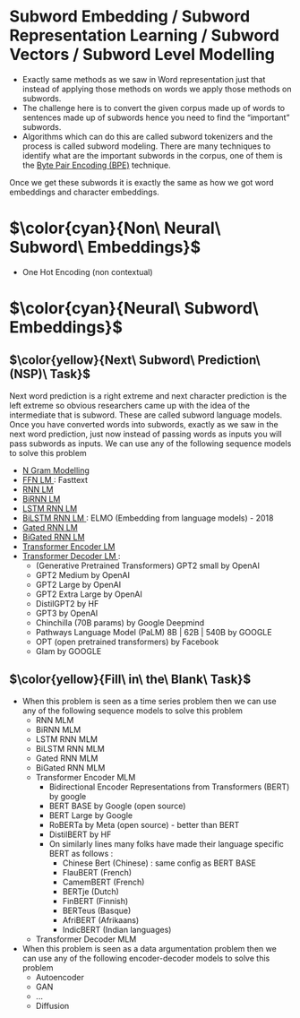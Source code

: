# Subword Embedding / Subword Representation Learning / Subword Vectors / Subword Level Modelling

  - Exactly same methods as we saw in Word representation just that instead of applying those methods on words we apply those methods on subwords.
  - The challenge here is to convert the given corpus made up of words to sentences made up of subwords hence you need to find the “important” subwords.
  - Algorithms which can do this are called subword tokenizers and the process is called subword modeling. There are many techniques to identify what are the important subwords in the corpus, one of them is the [Byte Pair Encoding (BPE)](https://vizuara.substack.com/p/understanding-byte-pair-encoding) technique.
 


Once we get these subwords it is exactly the same as how we got word embeddings and character embeddings.

# $\color{cyan}{Non\ Neural\ Subword\ Embeddings}$
  - One Hot Encoding (non contextual)

# $\color{cyan}{Neural\ Subword\ Embeddings}$

## $\color{yellow}{Next\ Subword\ Prediction\ (NSP)\ Task}$
Next word prediction is a right extreme and next character prediction is the left extreme so obvious researchers came up with the idea of the intermediate that is subword. These are called subword language models. Once you have converted words into subwords, exactly as we saw in the next word prediction, just now instead of passing words as inputs you will pass subwords as inputs. We can use any of the following sequence models to solve this problem 
- <ins> N Gram Modelling </ins>
- <ins> FFN LM </ins> : Fasttext 
- <ins> RNN LM </ins>
- <ins> BiRNN LM </ins>
- <ins> LSTM RNN LM </ins>
- <ins> BiLSTM RNN LM </ins> : ELMO (Embedding from language models) - 2018
- <ins> Gated RNN LM </ins>
- <ins> BiGated RNN LM </ins>
- <ins> Transformer Encoder LM </ins>
- <ins> Transformer Decoder LM </ins> : 
  - (Generative Pretrained Transformers) GPT2 small by OpenAI
  - GPT2 Medium by OpenAI
  - GPT2 Large by OpenAI
  - GPT2 Extra Large by OpenAI
  - DistilGPT2  by HF
  - GPT3 by OpenAI
  - Chinchilla (70B params) by Google Deepmind
  - Pathways Language Model (PaLM) 8B | 62B | 540B by GOOGLE
  - OPT (open pretrained transformers) by Facebook
  - Glam by GOOGLE


## $\color{yellow}{Fill\ in\ the\ Blank\ Task}$
- When this problem is seen as a time series problem then we can use any of the following sequence models to solve this problem
  - RNN MLM
  - BiRNN MLM
  - LSTM RNN MLM
  - BiLSTM RNN MLM
  - Gated RNN MLM
  - BiGated RNN MLM
  - Transformer Encoder MLM
    - Bidirectional Encoder Representations from Transformers (BERT) by google
    - BERT BASE by Google (open source)
    - BERT Large by Google
    - RoBERTa by Meta (open source) - better than BERT
    - DistilBERT by HF
    - On similarly lines many folks have made their language specific BERT as follows :
      - Chinese Bert (Chinese) : same config as BERT BASE
      - FlauBERT (French)
      - CamemBERT (French)
      - BERTje (Dutch)
      - FinBERT (Finnish)
      - BERTeus (Basque)
      - AfriBERT (Afrikaans)
      - IndicBERT (Indian languages)
  - Transformer Decoder MLM 
- When this problem is seen as a data argumentation problem then we can use any of the following encoder-decoder models to solve this problem
  - Autoencoder
  - GAN
  - ...
  - Diffusion  
